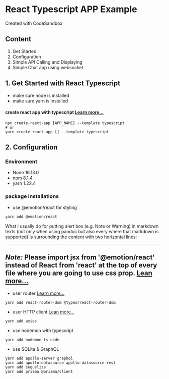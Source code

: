# React Typescript APP Example 
Created with CodeSandbox

## Content
1. Get Started
2. Configuration
3. Simple API Calling and Displaying
4. Simple Chat app using websocket
## 1. Get Started with React Typescript
- make sure node is installed
- make sure yarn is installed

#### create react app with typescript [Learn more...](https://create-react-app.dev/docs/adding-typescript/)
```
npx create-react-app [APP_NAME] --template typescript
# or
yarn create react-app [] --template typescript
```
## 2. Configuration
### Environment
- Node 16.13.0
- npm 8.1.4
- yarn 1.22.4
### package Installations
- use @emotion/react for styling
```
yarn add @emotion/react
```

What I usually do for putting alert box (e.g. Note or Warning) in markdown texts (not only when using pandoc but also every where that markdown is supported) is surrounding the content with two horizontal lines:

---
_Note:_ Please import jsx from '@emotion/react' instead of React from 'react' at the top of every file where you are going to use css prop.
[Lean more...](https://emotion.sh/docs/css-prop#jsx-pragma)
---
- user router [Learn more...](https://www.npmjs.com/package/react-router-dom)
``` 
yarn add react-router-dom @types/react-router-dom
```
- user HTTP client [Lean more...](https://www.npmjs.com/package/axios)
```
yarn add axios
```
- use nodemon with typescript
```
yarn add nodemon ts-node
```
- use SQLite & GraphQL
``` 
yarn add apollo-server graphql 
yarn add apollo-datasource apollo-datasource-rest 
yarn add sequelize
yarn add prisma @prisma/client
```
